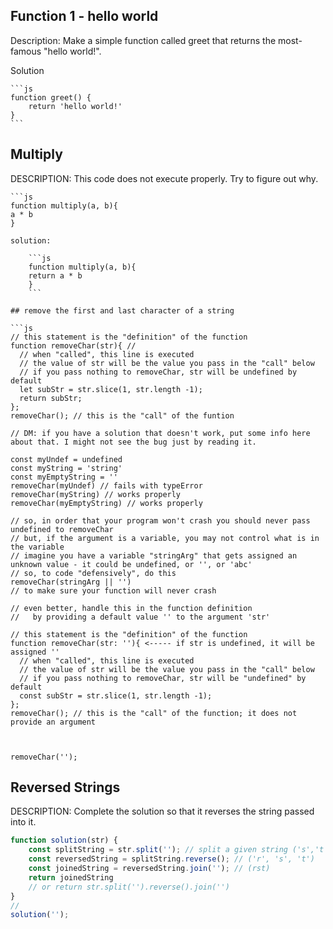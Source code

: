 ## Function 1 - hello world

Description:
Make a simple function called greet that returns the most-famous "hello world!".

Solution

    ```js
    function greet() {
        return 'hello world!'
    }
    ```

## Multiply

DESCRIPTION:
This code does not execute properly. Try to figure out why.

    ```js
    function multiply(a, b){
    a * b
    }
```
solution:

    ```js
    function multiply(a, b){
    return a * b
    }
    ```

## remove the first and last character of a string 

```js
// this statement is the "definition" of the function
function removeChar(str){ // 
  // when "called", this line is executed
  // the value of str will be the value you pass in the "call" below
  // if you pass nothing to removeChar, str will be undefined by default
  let subStr = str.slice(1, str.length -1);
  return subStr;
};
removeChar(); // this is the "call" of the funtion

// DM: if you have a solution that doesn't work, put some info here about that. I might not see the bug just by reading it. 

const myUndef = undefined
const myString = 'string'
const myEmptyString = ''
removeChar(myUndef) // fails with typeError
removeChar(myString) // works properly
removeChar(myEmptyString) // works properly

// so, in order that your program won't crash you should never pass undefined to removeChar
// but, if the argument is a variable, you may not control what is in the variable
// imagine you have a variable "stringArg" that gets assigned an unknown value - it could be undefined, or '', or 'abc'
// so, to code "defensively", do this
removeChar(stringArg || '')
// to make sure your function will never crash

// even better, handle this in the function definition
//   by providing a default value '' to the argument 'str' 

// this statement is the "definition" of the function
function removeChar(str: ''){ <----- if str is undefined, it will be assigned ''
  // when "called", this line is executed
  // the value of str will be the value you pass in the "call" below
  // if you pass nothing to removeChar, str will be "undefined" by default
  const subStr = str.slice(1, str.length -1);
};
removeChar(); // this is the "call" of the function; it does not provide an argument



removeChar('');
```

## Reversed Strings
DESCRIPTION:
Complete the solution so that it reverses the string passed into it.

```js
function solution(str) {
    const splitString = str.split(''); // split a given string ('s','t','r')
    const reversedString = splitString.reverse(); // ('r', 's', 't')
    const joinedString = reversedString.join(''); // (rst)
    return joinedString
    // or return str.split('').reverse().join('')
}
// 
solution('');
```